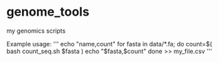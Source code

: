 # genome_tools
my genomics scripts

Example usage:
'''
echo "name,count"
for fasta in data/*.fa; do
 count=$( bash count_seq.sh $fasta )
 echo "$fasta,$count"
done >> my_file.csv
 '''

